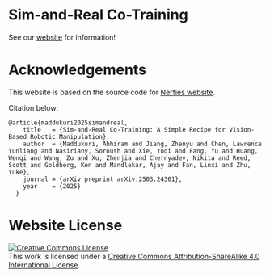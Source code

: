 # Sim-and-Real Co-Training
See our [website](https://co-training.github.io/) for information!


# Acknowledgements 

This website is based on the source code for [Nerfies website](https://nerfies.github.io).

Citation below:
```
@article{maddukuri2025simandreal,
    title   = {Sim-and-Real Co-Training: A Simple Recipe for Vision-Based Robotic Manipulation},
    author  = {Maddukuri, Abhiram and Jiang, Zhenyu and Chen, Lawrence Yunliang and Nasiriany, Soroush and Xie, Yuqi and Fang, Yu and Huang, Wenqi and Wang, Zu and Xu, Zhenjia and Chernyadev, Nikita and Reed, Scott and Goldberg, Ken and Mandlekar, Ajay and Fan, Linxi and Zhu, Yuke},
    journal = {arXiv preprint arXiv:2503.24361},
    year    = {2025}
  }
```

# Website License
<a rel="license" href="http://creativecommons.org/licenses/by-sa/4.0/"><img alt="Creative Commons License" style="border-width:0" src="https://i.creativecommons.org/l/by-sa/4.0/88x31.png" /></a><br />This work is licensed under a <a rel="license" href="http://creativecommons.org/licenses/by-sa/4.0/">Creative Commons Attribution-ShareAlike 4.0 International License</a>.
